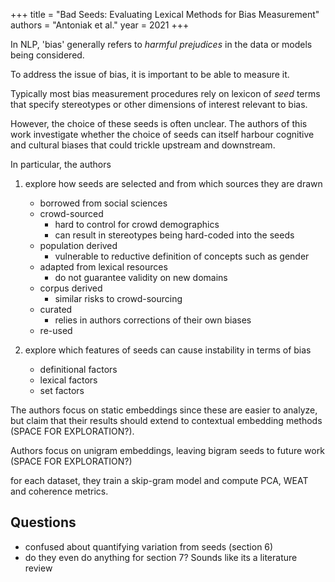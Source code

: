 +++
title = "Bad Seeds: Evaluating Lexical Methods for Bias Measurement"
authors = "Antoniak et al."
year = 2021
+++

In NLP, 'bias' generally refers to _harmful prejudices_ in the data or models
being considered.

To address the issue of bias, it is important to be able to measure it.

Typically most bias measurement procedures rely on lexicon of _seed_ terms that
specify stereotypes or other dimensions of interest relevant to bias.

However, the choice of these seeds is often unclear. The authors of this work
investigate whether the choice of seeds can itself harbour cognitive and
cultural biases that could trickle upstream and downstream.

In particular, the authors

1. explore how seeds are selected and from which sources they are drawn

   - borrowed from social sciences
   - crowd-sourced
     - hard to control for crowd demographics
     - can result in stereotypes being hard-coded into the seeds
   - population derived
     - vulnerable to reductive definition of concepts such as gender
   - adapted from lexical resources
     - do not guarantee validity on new domains
   - corpus derived
     - similar risks to crowd-sourcing
   - curated
     - relies in authors corrections of their own biases
   - re-used

2. explore which features of seeds can cause instability in terms of bias
   - definitional factors
   - lexical factors
   - set factors

The authors focus on static embeddings since these are easier to analyze, but
claim that their results should extend to contextual embedding methods (SPACE
FOR EXPLORATION?).

Authors focus on unigram embeddings, leaving bigram seeds to future work (SPACE
FOR EXPLORATION?)

for each dataset, they train a skip-gram model and compute PCA, WEAT and
coherence metrics.

## Questions

- confused about quantifying variation from seeds (section 6)
- do they even do anything for section 7? Sounds like its a literature review
